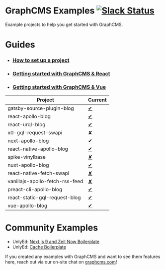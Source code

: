 # GraphCMS Examples [![Slack Status](https://slack.graphcms.com/badge.svg)](https://slack.graphcms.com)
Example projects to help you get started with GraphCMS.

# Guides
- ### [How to set up a project](https://graphcms.com/docs/getting-started/start-from-scratch/)
- ### [Getting started with GraphCMS & React](https://graphcms.com/docs/tutorials/beginners-guide-with-react/)
- ### [Getting started with GraphCMS & Vue](https://graphcms.com/docs/tutorials/beginners-guide-with-vue/)

| Project | Current |
|---|---|
| gatsby-source-plugin-blog |[&#10004;](current/gatsby-source-plugin-blog/README.md)|
| react-apollo-blog |[&#10004;](current/react-apollo-blog/README.md)|
| react-urql-blog |[&#10004;](current/react-urql-blog/README.md)|
| x0-gql-request-swapi |[&#x2718;](current/x0-gql-request-swapi/README.md)|
| next-apollo-blog |[&#10004;](current/next-apollo-blog/README.md)|
| react-native-apollo-blog |[&#10004;](current/react-native-apollo-blog/README.md)|
| spike-vinylbase |[&#x2718;](current/spike-vinylbase/README.md)|
| nuxt-apollo-blog |[&#10004;](current/nuxt-apollo-blog/README.md)|
| react-native-fetch-swapi |[&#x2718;](current/react-native-fetch-swapi/README.md)|
| vanillajs-apollo-fetch-rss-feed |[&#x2718;](current/vanillajs-apollo-fetch-rss-feed/README.md)|
| preact-cli-apollo-blog |[&#10004;](current/preact-cli-apollo-blog/README.md)|
| react-static-gql-request-blog |[&#10004;](current/react-static-gql-request-blog/README.md)|
| vue-apollo-blog |[&#10004;](current/vue-apollo-blog/README.md)|

# Community Examples

- UnlyEd: [Next.js 9 and Zeit Now Boilerplate](https://github.com/UnlyEd/next-right-now/)
- UnlyEd: [Cache Boilerplate](https://github.com/UnlyEd/GraphCMS-cache-boilerplate)

If you created any examples with GraphCMS and want to see them features here, reach out via our on-site chat on [graphcms.com](https://graphcms.com)!